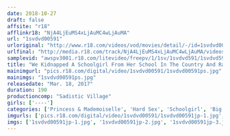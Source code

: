 ```yaml
---
date: 2018-10-27
draft: false
affsite: "r18"
afflinkr18: "NjA4LjEuMS4xLjAuMC4wLjAuMA"
url: "1svdvd00591"
urloriginal: "http://www.r18.com/videos/vod/movies/detail/-/id=1svdvd00591"
urlfinal: "http://media.r18.com/track/NjA4LjEuMS4xLjAuMC4wLjAuMA/videos/vod/movies/detail/-/id=1svdvd00591"
samplevid: "awspv3001.r18.com/litevideo/freepv/1/1sv/1svdvd591/1svdvd591_dmb_w.mp4"
title: "We Kidnapped A Schoolgirl From Her School In The Country And Raped Her, And Right Before We Ejaculated Into Her, We Threatened Her, 'If You Don't Bring Another Girl Cuter Than You, I'm Gonna Creampie You' And So When She Brought Her Friend Over, We Raped Her Too, And We Had Creampie Sex With All Of Them! 6"
mainimgurl: "pics.r18.com/digital/video/1svdvd00591/1svdvd00591ps.jpg"
mainimgs: "1svdvd00591ps.jpg"
releasedate: "Mar. 18, 2017"
duration: 190
productioncomp: "Sadistic Village"
girls: ['----']
categories: ['Princess & Mademoiselle', 'Hard Sex', 'Schoolgirl', 'Big Tits', 'Youthful', 'School Uniform', 'Reluctant', 'Variety', 'Creampie', 'Hi-Def']
imgurls: ['pics.r18.com/digital/video/1svdvd00591/1svdvd00591jp-1.jpg', 'pics.r18.com/digital/video/1svdvd00591/1svdvd00591jp-2.jpg', 'pics.r18.com/digital/video/1svdvd00591/1svdvd00591jp-3.jpg', 'pics.r18.com/digital/video/1svdvd00591/1svdvd00591jp-4.jpg', 'pics.r18.com/digital/video/1svdvd00591/1svdvd00591jp-5.jpg', 'pics.r18.com/digital/video/1svdvd00591/1svdvd00591jp-6.jpg', 'pics.r18.com/digital/video/1svdvd00591/1svdvd00591jp-7.jpg', 'pics.r18.com/digital/video/1svdvd00591/1svdvd00591jp-8.jpg', 'pics.r18.com/digital/video/1svdvd00591/1svdvd00591jp-9.jpg', 'pics.r18.com/digital/video/1svdvd00591/1svdvd00591jp-10.jpg', 'pics.r18.com/digital/video/1svdvd00591/1svdvd00591jp-11.jpg', 'pics.r18.com/digital/video/1svdvd00591/1svdvd00591jp-12.jpg', 'pics.r18.com/digital/video/1svdvd00591/1svdvd00591jp-13.jpg', 'pics.r18.com/digital/video/1svdvd00591/1svdvd00591jp-14.jpg', 'pics.r18.com/digital/video/1svdvd00591/1svdvd00591jp-15.jpg', 'pics.r18.com/digital/video/1svdvd00591/1svdvd00591jp-16.jpg', 'pics.r18.com/digital/video/1svdvd00591/1svdvd00591jp-17.jpg', 'pics.r18.com/digital/video/1svdvd00591/1svdvd00591jp-18.jpg', 'pics.r18.com/digital/video/1svdvd00591/1svdvd00591jp-19.jpg', 'pics.r18.com/digital/video/1svdvd00591/1svdvd00591jp-20.jpg']
imgs: ['1svdvd00591jp-1.jpg', '1svdvd00591jp-2.jpg', '1svdvd00591jp-3.jpg', '1svdvd00591jp-4.jpg', '1svdvd00591jp-5.jpg', '1svdvd00591jp-6.jpg', '1svdvd00591jp-7.jpg', '1svdvd00591jp-8.jpg', '1svdvd00591jp-9.jpg', '1svdvd00591jp-10.jpg', '1svdvd00591jp-11.jpg', '1svdvd00591jp-12.jpg', '1svdvd00591jp-13.jpg', '1svdvd00591jp-14.jpg', '1svdvd00591jp-15.jpg', '1svdvd00591jp-16.jpg', '1svdvd00591jp-17.jpg', '1svdvd00591jp-18.jpg', '1svdvd00591jp-19.jpg', '1svdvd00591jp-20.jpg']
---
```

